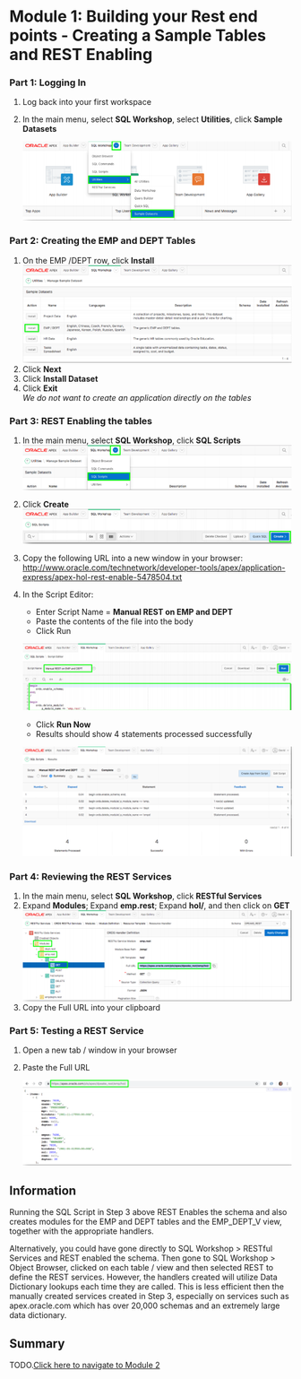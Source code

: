 # Module 1: Building your Rest end points - Creating a Sample Tables and REST Enabling

### **Part 1**: Logging In

1. Log back into your first workspace
2. In the main menu, select **SQL Workshop**, select **Utilities**, click **Sample Datasets** 

    ![](images/1/sample-datasets.png)

### **Part 2**: Creating the EMP and DEPT Tables

1. On the EMP /DEPT row, click **Install**  
    ![](images/1/install-emp-dept.png)
2. Click **Next**
3. Click **Install Dataset**
4. Click **Exit**  
  *We do not want to create an application directly on the tables*

### **Part 3**: REST Enabling the tables

1. In the main menu, select **SQL Workshop**, click **SQL Scripts**  
    ![](images/1/select-sql-script.png)
2. Click **Create**  
    ![](images/1/click-create.png)
3. Copy the following URL into a new window in your browser:
http://www.oracle.com/technetwork/developer-tools/apex/application-express/apex-hol-rest-enable-5478504.txt

4. In the Script Editor:
    - Enter Script Name = **Manual REST on EMP and DEPT**
    -  Paste the contents of the file into the body
    - Click Run

    ![](images/1/script-name.png)
    - Click **Run Now**
    - Results should show 4 statements processed successfully

    ![](images/1/scripts-created.png)

### **Part 4**: Reviewing the REST Services

1. In the main menu, select **SQL Workshop**, click **RESTful Services**
2. Expand **Modules**; Expand **emp.rest**; Expand **hol/**, and then click on **GET**
    ![](images/1/copy-url.png)
3. Copy the Full URL into your clipboard

### **Part 5**: Testing a REST Service

1. Open a new tab / window in your browser
2. Paste the Full URL

    ![](images/1/open-url.png)

## Information
Running the SQL Script in Step 3 above REST Enables the schema and also creates modules for the EMP and DEPT tables and the EMP_DEPT_V view, together with the appropriate handlers.

Alternatively, you could have gone directly to SQL Workshop > RESTful Services and REST enabled the schema. Then gone to SQL Workshop > Object Browser, clicked on each table / view and then selected REST to define the REST services. However, the handlers created will utilize Data Dictionary lookups each time they are called. This is less efficient then the manually created services created in Step 3, especially on services such as apex.oracle.com which has over 20,000 schemas and an extremely large data dictionary.

## Summary

TODO.[Click here to navigate to Module 2](2-building-your-app-which-will-be-based-on-the-rest-endpoints-creating-the-app.md)
